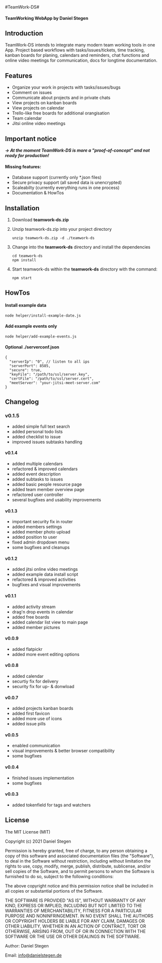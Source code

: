 #TeamWork-DS#
#### TeamWorking WebApp by Daniel Stegen ####

## Introduction ##
TeamWork-DS intends to integrate many modern team working tools in one App. Project based workflows with tasks/issues/tickets, time tracking, kanban boards for planing, calendars and reminders, chat functions and online video meetings for communication,  docs for longtime documentation.

## Features ##
- Organize your work in projects with tasks/issues/bugs
- Comment on issues
- Communicate about projects and in private chats
- View projects on kanban boards
- View projects on calendar
- Trello-like free boards for additional orangisation
- Team calendar
- Jitsi online video meetings


## Important notice ##
***-> At the moment TeamWork-DS is more a "proof-of-concept" and not ready for production!***

#### Missing features: ####
- Database support (currently only *.json files)
- Secure privacy support (all saved data is unencrypted)
- Scaleabilty (currently everything runs in one process)
- Documentation & HowTos


## Installation ##

1. Download **teamwork-ds.zip**

2. Unzip teamwork-ds.zip into your project directory

   ```
   unzip teamwork-ds.zip -d ./teamwork-ds
   ```

3. Change into the **teamwork-ds** directory and install the dependencies

   ```
   cd teamwork-ds
   npm install
   ```

4. Start teamwork-ds within the **teamwork-ds** directory with the command:

   ```
   npm start
   ```

## HowTos ##

#### Install example data ####
```
node helper/install-example-date.js
```

#### Add example events only ####
```
node helper/add-example-events.js
```

#### Optional ./serverconf.json ####
```
{
  "serverIp": "0", // listen to all ips
  "serverPort": 8585,
  "secure": true,
  "keyFile": "/path/to/ssl/server.key",
  "certFile": "/path/to/ssl/server.cert",
  "meetServer": "your-jitsi-meet-server.com"
}
```


## Changelog ##

### v0.1.5 ####
- added simple full text search
- added personal todo lists
- added checklist to issue
- improved issues subtasks handling

#### v0.1.4 ####
- added multiple calendars
- refactored & improved calendars
- added event description
- added subtasks to issues
- added basic people resource page
- added team member overview page
- refactored user controller
- several bugfixes and usability improvements

#### v0.1.3 ####
- important security fix in router
- added members settings
- added member photo upload
- added position to user
- fixed admin dropdown menu
- some bugfixes and cleanups

#### v0.1.2 ####
- added jitsi online video meetings
- added example data install script
- refactored & improved activities
- bugfixes and visual improvements

#### v0.1.1 ####
- added activity stream
- drag'n drop events in calendar
- added free boards
- added calendar list view to main page
- added member pictures

#### v0.0.9 ####
- added flatpickr
- added more event editing options


#### v0.0.8 ####
- added calendar
- securtiy fix for delivery
- security fix for up- & donwload

#### v0.0.7 ####
- added projects kanban boards
- added first favicon
- added more use of icons
- added issue pills

#### v0.0.5 ####
- enabled communication
- visual improvements & better browser compatibility
- some bugfixes

#### v0.0.4 ####
- finished issues implementation
- some bugfixes

#### v0.0.3 ####
- added tokenfield for tags and watchers

## License ##

The MIT License (MIT)

Copyright (c) 2021 Daniel Stegen

Permission is hereby granted, free of charge, to any person obtaining a copy
of this software and associated documentation files (the "Software"), to deal
in the Software without restriction, including without limitation the rights
to use, copy, modify, merge, publish, distribute, sublicense, and/or sell
copies of the Software, and to permit persons to whom the Software is
furnished to do so, subject to the following conditions:

The above copyright notice and this permission notice shall be included in all
copies or substantial portions of the Software.

THE SOFTWARE IS PROVIDED "AS IS", WITHOUT WARRANTY OF ANY KIND, EXPRESS OR
IMPLIED, INCLUDING BUT NOT LIMITED TO THE WARRANTIES OF MERCHANTABILITY,
FITNESS FOR A PARTICULAR PURPOSE AND NONINFRINGEMENT. IN NO EVENT SHALL THE
AUTHORS OR COPYRIGHT HOLDERS BE LIABLE FOR ANY CLAIM, DAMAGES OR OTHER
LIABILITY, WHETHER IN AN ACTION OF CONTRACT, TORT OR OTHERWISE, ARISING FROM,
OUT OF OR IN CONNECTION WITH THE SOFTWARE OR THE USE OR OTHER DEALINGS IN THE
SOFTWARE.

Author: Daniel Stegen

Email: info@danielstegen.de
